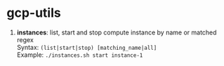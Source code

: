 # gcp-utils

1. **instances**: list, start and stop compute instance by name or matched regex \
    Syntax: `(list|start|stop) [matching_name|all]` \
    Example: `./instances.sh start instance-1`
